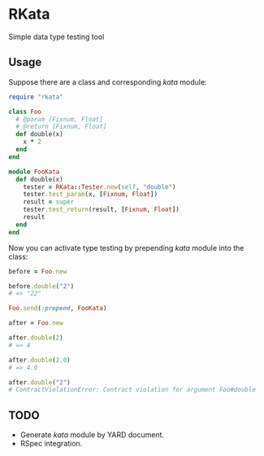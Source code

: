 # RKata

Simple data type testing tool

## Usage

Suppose there are a class and corresponding _kata_ module:

```rb
require "rkata"

class Foo
  # @param [Fixnum, Float]
  # @return [Fixnum, Float]
  def double(x)
    x * 2
  end
end

module FooKata
  def double(x)
    tester = RKata::Tester.new(self, "double")
    tester.test_param(x, [Fixnum, Float])
    result = super
    tester.test_return(result, [Fixnum, Float])
    result
  end
end
```

Now you can activate type testing by prepending _kata_ module into the class:

```rb
before = Foo.new

before.double("2")
# => "22"

Foo.send(:prepend, FooKata)

after = Foo.new

after.double(2)
# => 4

after.double(2.0)
# => 4.0

after.double("2")
# ContractViolationError: Contract violation for argument Foo#double
```

## TODO

- Generate _kata_ module by YARD document.
- RSpec integration.
